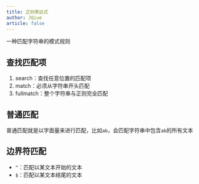 ```yaml
---
title: 正则表达式
author: JQiue
article: false
---
```


一种匹配字符串的模式规则

## 查找匹配项

1. search：查找任意位置的匹配项
2. match：必须从字符串开头匹配
3. fullmatch：整个字符串与正则完全匹配

## 普通匹配

普通匹配就是以字面量来进行匹配，比如`ab`，会匹配字符串中包含`ab`的所有文本

## 边界符匹配

+ `^`：匹配以某文本开始的文本
+ `$`：匹配以某文本结尾的文本
